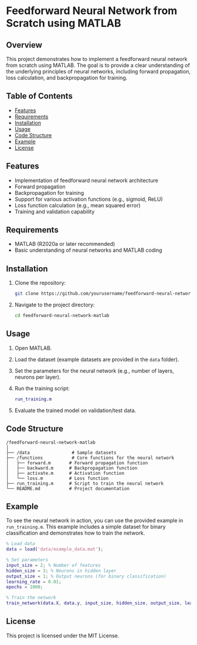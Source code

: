 # Feedforward Neural Network from Scratch using MATLAB

## Overview

This project demonstrates how to implement a feedforward neural network from scratch using MATLAB. The goal is to provide a clear understanding of the underlying principles of neural networks, including forward propagation, loss calculation, and backpropagation for training.

## Table of Contents

- [Features](#features)
- [Requirements](#requirements)
- [Installation](#installation)
- [Usage](#usage)
- [Code Structure](#code-structure)
- [Example](#example)
- [License](#license)

## Features

- Implementation of feedforward neural network architecture
- Forward propagation
- Backpropagation for training
- Support for various activation functions (e.g., sigmoid, ReLU)
- Loss function calculation (e.g., mean squared error)
- Training and validation capability

## Requirements

- MATLAB (R2020a or later recommended)
- Basic understanding of neural networks and MATLAB coding

## Installation

1. Clone the repository:

   ```bash
   git clone https://github.com/yourusername/feedforward-neural-network-matlab.git
   ```

2. Navigate to the project directory:

   ```bash
   cd feedforward-neural-network-matlab
   ```

## Usage

1. Open MATLAB.
2. Load the dataset (example datasets are provided in the `data` folder).
3. Set the parameters for the neural network (e.g., number of layers, neurons per layer).
4. Run the training script:

   ```matlab
   run_training.m
   ```

5. Evaluate the trained model on validation/test data.

## Code Structure

```
/feedforward-neural-network-matlab
│
├── /data                # Sample datasets
├── /functions           # Core functions for the neural network
│   ├── forward.m       # Forward propagation function
│   ├── backward.m      # Backpropagation function
│   ├── activate.m      # Activation function
│   └── loss.m          # Loss function
├── run_training.m      # Script to train the neural network
└── README.md           # Project documentation
```

## Example

To see the neural network in action, you can use the provided example in `run_training.m`. This example includes a simple dataset for binary classification and demonstrates how to train the network.

```matlab
% Load data
data = load('data/example_data.mat');

% Set parameters
input_size = 2; % Number of features
hidden_size = 3; % Neurons in hidden layer
output_size = 1; % Output neurons (for binary classification)
learning_rate = 0.01;
epochs = 1000;

% Train the network
train_network(data.X, data.y, input_size, hidden_size, output_size, learning_rate, epochs);
```

## License

This project is licensed under the MIT License.
